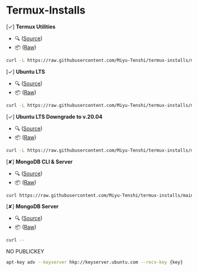 # Termux-Installs

[✓] **Termux Utilities**
 - 🔍 ([Source](https://github.com/Miyu-Tenshi/termux-installs/blob/main/termux_utilities_install))
 - 📦 ([Raw](https://raw.githubusercontent.com/Miyu-Tenshi/termux-installs/main/termux_utilities_install))
```bash
curl -L https://raw.githubusercontent.com/Miyu-Tenshi/termux-installs/main/termux_utilities_install | bash
```
[✓] **Ubuntu LTS**
 - 🔍 ([Source](https://github.com/Miyu-Tenshi/termux-installs/blob/main/ubuntu_lts_install))
 - 📦 ([Raw](https://raw.githubusercontent.com/Miyu-Tenshi/termux-installs/main/ubuntu_lts_install))
```bash
curl -L https://raw.githubusercontent.com/Miyu-Tenshi/termux-installs/main/ubuntu_lts_install | bash
```
[✓] **Ubuntu LTS Downgrade to v.20.04**
 - 🔍 ([Source](https://github.com/Miyu-Tenshi/termux-installs/blob/main/ubuntu_lts_downgrade_to_20_install))
 - 📦 ([Raw](https://raw.githubusercontent.com/Miyu-Tenshi/termux-installs/main/ubuntu_lts_downgrade_to_20_install))
```bash
curl -L https://raw.githubusercontent.com/Miyu-Tenshi/termux-installs/main/ubuntu_lts_downgrade_to_20_install | bash
```
[✘] **MongoDB CLI & Server**
 - 🔍 ([Source](https://github.com/Miyu-Tenshi/termux-installs/blob/main/mongodb_cli_and_server_install))
 - 📦 ([Raw](https://raw.githubusercontent.com/Miyu-Tenshi/termux-installs/main/mongodb_cli_and_server_install))
```bash
curl https://raw.githubusercontent.com/Miyu-Tenshi/termux-installs/main/mongodb_cli_and_server_install -o /tmp/db && . /tmp/db
```
[✘] **MongoDB Server**
 - 🔍 ([Source]())
 - 📦 ([Raw]())
```bash
curl --
```

NO PUBLICKEY
```bash
apt-key adv --keyserver hkp://keyserver.ubuntu.com --recv-key {key}
```
